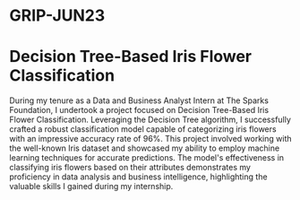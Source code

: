 # GRIP-JUN23
# Decision Tree-Based Iris Flower Classification
During my tenure as a Data and Business Analyst Intern at The Sparks Foundation, I undertook a project focused on Decision Tree-Based Iris Flower Classification. Leveraging the Decision Tree algorithm, I successfully crafted a robust classification model capable of categorizing iris flowers with an impressive accuracy rate of 96%. This project involved working with the well-known Iris dataset and showcased my ability to employ machine learning techniques for accurate predictions. The model's effectiveness in classifying iris flowers based on their attributes demonstrates my proficiency in data analysis and business intelligence, highlighting the valuable skills I gained during my internship.
